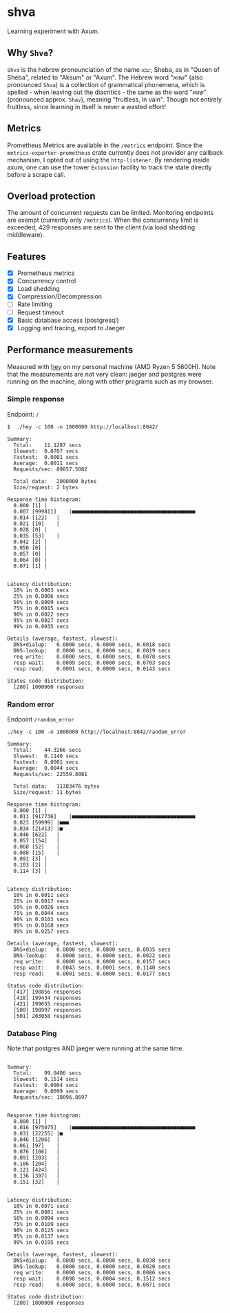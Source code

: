 # shva
Learning experiment with Axum.

## Why `Shva`?

`Shva` is the hebrew pronounciation of the name `שבא`, Sheba, as in "Queen of Sheba", related to "Aksum" or "Axum".
The Hebrew word "שווא" (also pronounced `Shva`) is a collection of grammatical phonemena, which is spelled - when leaving out the diacritics - the same as the word "שווא" (pronounced approx. `Shav`), meaning "fruitless, in vain".
Though not entirely fruitless, since learning in itself is never a wasted effort!

## Metrics

Prometheus Metrics are available in the `/metrics` endpoint.
Since the `metrics-exporter-prometheus` crate currently does not provider any callback mechanism, I opted out of using the `http-listener`.
By rendering inside axum, one can use the tower `Extension` facility to track the state directly before a scrape call.

## Overload protection

The amount of concurrent requests can be limited. Monitoring endpoints are exempt (currently only `/metrics`).
When the concurrency limit is exceeded, 429 responses are sent to the client (via load shedding middleware).

## Features

- [x] Prometheus metrics
- [x] Concurrency control
- [x] Load shedding
- [x] Compression/Decompression
- [ ] Rate limiting
- [ ] Request timeout
- [x] Basic database access (postgresql)
- [x] Logging and tracing, export to Jaeger

## Performance measurements

Measured with [hey](https://github.com/rakyll/hey) on my personal machine (AMD Ryzen 5 5600H).
Note that the measurements are not very clean: jaeger and postgres were running on the machine, along with other programs such as my browser.

### Simple response

Endpoint: `/`

```
$  ./hey -c 100 -n 1000000 http://localhost:8042/

Summary:
  Total:	11.1287 secs
  Slowest:	0.0707 secs
  Fastest:	0.0001 secs
  Average:	0.0011 secs
  Requests/sec:	89857.5082

  Total data:	2000000 bytes
  Size/request:	2 bytes

Response time histogram:
  0.000 [1]	|
  0.007 [999811]	|■■■■■■■■■■■■■■■■■■■■■■■■■■■■■■■■■■■■■■■■
  0.014 [122]	|
  0.021 [10]	|
  0.028 [0]	|
  0.035 [53]	|
  0.042 [2]	|
  0.050 [0]	|
  0.057 [0]	|
  0.064 [0]	|
  0.071 [1]	|


Latency distribution:
  10% in 0.0003 secs
  25% in 0.0006 secs
  50% in 0.0009 secs
  75% in 0.0015 secs
  90% in 0.0022 secs
  95% in 0.0027 secs
  99% in 0.0035 secs

Details (average, fastest, slowest):
  DNS+dialup:	0.0000 secs, 0.0000 secs, 0.0018 secs
  DNS-lookup:	0.0000 secs, 0.0000 secs, 0.0019 secs
  req write:	0.0000 secs, 0.0000 secs, 0.0078 secs
  resp wait:	0.0009 secs, 0.0000 secs, 0.0703 secs
  resp read:	0.0001 secs, 0.0000 secs, 0.0143 secs

Status code distribution:
  [200]	1000000 responses
```

### Random error

Endpoint `/random_error`

```
./hey -c 100 -n 1000000 http://localhost:8042/random_error

Summary:
  Total:	44.3266 secs
  Slowest:	0.1140 secs
  Fastest:	0.0001 secs
  Average:	0.0044 secs
  Requests/sec:	22559.8081

  Total data:	11383476 bytes
  Size/request:	11 bytes

Response time histogram:
  0.000 [1]	|
  0.011 [917736]	|■■■■■■■■■■■■■■■■■■■■■■■■■■■■■■■■■■■■■■■■
  0.023 [59999]	|■■■
  0.034 [21413]	|■
  0.046 [622]	|
  0.057 [154]	|
  0.068 [52]	|
  0.080 [15]	|
  0.091 [3]	|
  0.103 [2]	|
  0.114 [3]	|


Latency distribution:
  10% in 0.0011 secs
  25% in 0.0017 secs
  50% in 0.0026 secs
  75% in 0.0044 secs
  90% in 0.0103 secs
  95% in 0.0168 secs
  99% in 0.0257 secs

Details (average, fastest, slowest):
  DNS+dialup:	0.0000 secs, 0.0000 secs, 0.0035 secs
  DNS-lookup:	0.0000 secs, 0.0000 secs, 0.0022 secs
  req write:	0.0000 secs, 0.0000 secs, 0.0157 secs
  resp wait:	0.0043 secs, 0.0001 secs, 0.1140 secs
  resp read:	0.0001 secs, 0.0000 secs, 0.0177 secs

Status code distribution:
  [417]	198856 responses
  [418]	199434 responses
  [421]	199655 responses
  [500]	198997 responses
  [501]	203058 responses
```

### Database Ping

Note that postgres AND jaeger were running at the same time.

```

Summary:
  Total:	99.0406 secs
  Slowest:	0.1514 secs
  Fastest:	0.0004 secs
  Average:	0.0099 secs
  Requests/sec:	10096.8697


Response time histogram:
  0.000 [1]	|
  0.016 [975075]	|■■■■■■■■■■■■■■■■■■■■■■■■■■■■■■■■■■■■■■■■
  0.031 [22255]	|■
  0.046 [1206]	|
  0.061 [97]	|
  0.076 [106]	|
  0.091 [203]	|
  0.106 [204]	|
  0.121 [424]	|
  0.136 [397]	|
  0.151 [32]	|


Latency distribution:
  10% in 0.0071 secs
  25% in 0.0081 secs
  50% in 0.0094 secs
  75% in 0.0109 secs
  90% in 0.0125 secs
  95% in 0.0137 secs
  99% in 0.0195 secs

Details (average, fastest, slowest):
  DNS+dialup:	0.0000 secs, 0.0000 secs, 0.0038 secs
  DNS-lookup:	0.0000 secs, 0.0000 secs, 0.0020 secs
  req write:	0.0000 secs, 0.0000 secs, 0.0086 secs
  resp wait:	0.0098 secs, 0.0004 secs, 0.1512 secs
  resp read:	0.0000 secs, 0.0000 secs, 0.0071 secs

Status code distribution:
  [200]	1000000 responses
```
